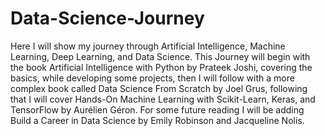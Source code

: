 # Data-Science-Journey
Here I will show my journey through Artificial Intelligence, Machine Learning, Deep Learning, and Data Science.
This Journey will begin with the book Artificial Intelligence with Python by Prateek Joshi, covering the basics, while developing some projects, then I will follow with a more complex book called 
Data Science From Scratch by Joel Grus, following that I will cover Hands-On Machine Learning with Scikit-Learn, Keras, and TensorFlow by Aurélien Géron.
For some future reading I will be adding Build a Career in Data Science by Emily Robinson and Jacqueline Nolis.
